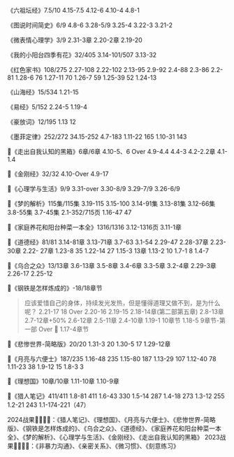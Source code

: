 《六祖坛经》7.5/10
4.15-7.5
4.12-6
4.10-4
4.8-1


《图说时间简史》6/9
4.8-6
3.28-5/9
3.25-4
3.22-3
3.21-2


《微表情心理学》3/9
2.31-3章
2.20-2章
2.19-20

《我的小阳台四季有花》32/405
3.14-101/507
3.13-32

《红色家书》108/275
2.27-108
2.22-102
2.13-95
2.9-92
2.4-88
2.3-86
2.2-81
1.28-6 76
1.27-11 70
1.26-7 59
1.25-39 52 
1.24-13

《山海经》15/534
1.21-15

《易经》5/152
2.24-5
1.19-4

《豪放词》12/195
1.13 12 

《墨菲定律》252/272
34.15-252
4.7-183
1.11-22 165
1.10-31 143

💯《走出自我认知的黑箱》6章/6章
4.10-5、6 Over
4.9-4.4
4.4-3
4.2-2.2章
4.1-1.4

💯《金刚经》32/32
4.10-Over
4.9-17

💯《心理学与生活》9/9
3.31-over
3.30-8/9
3.29-7/9
3.26-6/9

💯《梦的解析》115集/115集
3.19-115
3.15-100
3.14-91集
3.13-81集
3.12-66集
3.8-55集
3.7-45集
2.1-352/715页
1.16-47 47

💯《家庭养花和阳台种菜一本全》1316/1316
3.12-1316页
3.11-1章

💯《道德经》81/81
3.14-81章
3.13-71章
3.7-63
3.1-54
2.29-47
2.28-37章
2.23-30章
2.22- 27章
1.23-8 35
1.22-14 27
1.15-3 13章
1.13-2 10
1.7-1 8
1.4-7

💯《乌合之众》13/13章
3.6-13章
3.5-8章
3.4-6章
3.3-5章
3.2-4章
2.29-3章
2.26-17
2.25-12

💯《钢铁是怎样炼成的》-18/18章节
> 应该爱惜自己的身体，持续发光发热，但是懂得道理又做不到，是为什么呢？
2.21-17 18 Over
2.20-16
2.19-15
2.18-14章(第二部第五章)
2.8-13章
2.7-12章+50%
2.6-12章
2.5-11章
2.4-10章
1.19-1 10章节
1.18-5 9章节-第一部 Over 💯
1.17-4章节


💯《悲惨世界-简略版》20/20
1.31-3 20
1.30-5 17
1.29-12章

💯《月亮与六便士》187/235
1.16-48 235
1.15-80 187
1.13-29 107
1.12-40 78
1.11-23 38
1.9-12 15
1.8-3 3

💯《理想国》10章/10章
1.11-10章
1.10-9章

💯《猎人笔记》411/411
1.8-81 411
1.6-43 330
1.5-14 287
1.4-18 273
1.3-12 255
1.2-21 243
1.1-174-221（47）

2024战果👑👑💎💎：《猎人笔记》、《理想国》、《月亮与六便士》、《悲惨世界-简略版》、《钢铁是怎样炼成的》、《乌合之众》、《道德经》、《家庭养花和阳台种菜一本全》、《梦的解析》、《心理学与生活》、《金刚经》、《走出自我认知的黑箱》
2023战果💎💎💎💎：《非暴力沟通》、《亲密关系》、《微习惯》、《刻意练习》
